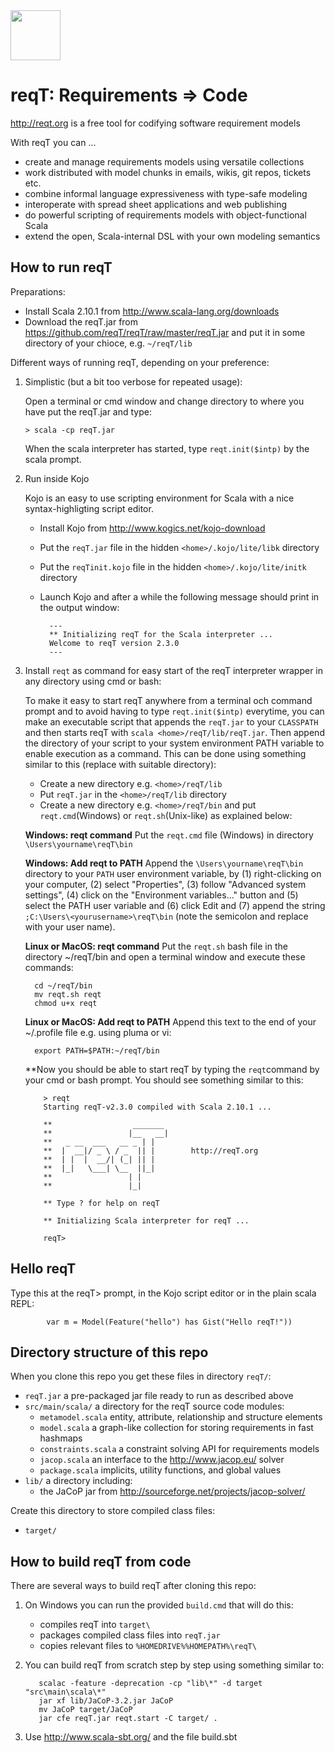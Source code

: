<img src="http://reqt.org/reqT.jpg" width="80"> 

reqT: Requirements => Code
==========================
http://reqt.org is a free tool for codifying software requirement models

With reqT you can ...
* create and manage requirements models using versatile collections
* work distributed with model chunks in emails, wikis, git repos, tickets etc.
* combine informal language expressiveness with type-safe modeling
* interoperate with spread sheet applications and web publishing
* do powerful scripting of requirements models with object-functional Scala
* extend the open, Scala-internal DSL with your own modeling semantics

How to run reqT
---------------
Preparations:
* Install Scala 2.10.1 from http://www.scala-lang.org/downloads
* Download the reqT.jar from https://github.com/reqT/reqT/raw/master/reqT.jar and put it in some directory of your chioce, e.g. `~/reqT/lib` 
 
Different ways of running reqT, depending on your preference:

1.  Simplistic (but a bit too verbose for repeated usage): 
    
    Open a terminal or cmd window and change directory to where you have put the reqT.jar and type: 
    
        > scala -cp reqT.jar
    
    When the scala interpreter has started, type `reqt.init($intp)` by the scala prompt.


2.  Run inside Kojo

    Kojo is an easy to use scripting environment for Scala with a nice syntax-highligting script editor.
    * Install Kojo from http://www.kogics.net/kojo-download
    * Put the `reqT.jar` file in the hidden `<home>/.kojo/lite/libk` directory
    * Put the `reqTinit.kojo` file in the hidden `<home>/.kojo/lite/initk` directory
    * Launch Kojo and after a while the following message should print in the output window:
        
            ---
            ** Initializing reqT for the Scala interpreter ...
            Welcome to reqT version 2.3.0
            ---

3.  Install `reqt` as command for easy start of the reqT interpreter wrapper in any directory using cmd or bash:

    To make it easy to start reqT anywhere from a terminal och command prompt and to avoid having to type `reqt.init($intp)` everytime, you can make an executable script that appends the `reqT.jar` to your `CLASSPATH` and then starts reqT with `scala <home>/reqT/lib/reqT.jar`. Then append the directory of your script to your system environment PATH variable to enable execution as a command. This can be done using something similar to this (replace <home> with suitable directory):
    * Create a new directory e.g. `<home>/reqT/lib`
    * Put `reqT.jar` in the `<home>/reqT/lib` directory
    * Create a new directory e.g. `<home>/reqT/bin` and put `reqt.cmd`(Windows) or `reqt.sh`(Unix-like) as explained below:
    
    **Windows: reqt command** Put the `reqt.cmd` file (Windows) in directory `\Users\yourname\reqT\bin` 

    **Windows: Add reqt to PATH**  Append the `\Users\yourname\reqT\bin`  directory to your `PATH` user environment variable, by (1) right-clicking on your computer, (2) select "Properties", (3) follow "Advanced system settings", (4) click on the "Environment variables..." button and (5) select the PATH user variable and (6) click Edit and (7) append the string `;C:\Users\<yourusername>\reqT\bin` (note the semicolon and replace <yourusername> with your user name).

    **Linux or MacOS: reqt command**  Put the `reqt.sh` bash file in the directory ~/reqT/bin and open a terminal window and execute these commands:
          
          cd ~/reqT/bin
          mv reqt.sh reqt
          chmod u+x reqt
          
     **Linux or MacOS: Add reqt to PATH** Append this text to the end of your ~/.profile file e.g. using pluma or vi:
     
          export PATH=$PATH:~/reqT/bin
        
        
     **Now you should be able to start reqT by typing the `reqt`command by your cmd or bash prompt. You should see something similar to this:
     
            > reqt
            Starting reqT-v2.3.0 compiled with Scala 2.10.1 ...
            
            **                  _______        
            **                 |__   __|       
            **   _ __  ___   __ _ | |          
            **  |  __|/ _ \ / _  || |        http://reqT.org
            **  | |  |  __/| (_| || |   
            **  |_|   \___| \__  ||_|   
            **                 | |      
            **                 |_|      

            ** Type ? for help on reqT

            ** Initializing Scala interpreter for reqT ...

            reqT> 

Hello reqT
----------
Type this at the reqT> prompt, in the Kojo script editor or in the plain scala REPL:
           
            var m = Model(Feature("hello") has Gist("Hello reqT!"))

     
Directory structure of this repo
--------------------------------
When you clone this repo you get these files in directory `reqT/`:
* `reqT.jar` a pre-packaged jar file ready to run as described above
* `src/main/scala/`  a directory for the reqT source code modules:
    * `metamodel.scala` entity, attribute, relationship and structure elements 
    * `model.scala`  a graph-like collection for storing requirements in fast hashmaps 
    * `constraints.scala`  a constraint solving API for requirements models
    * `jacop.scala`  an  interface to the http://www.jacop.eu/ solver
    * `package.scala` implicits, utility functions, and global values  
* `lib/` a directory including: 
    * the JaCoP jar from http://sourceforge.net/projects/jacop-solver/ 

Create this directory to store compiled class files:
* `target/` 

How to build reqT from code
---------------------------
There are several ways to build reqT after cloning this repo:

1. On Windows you can run the provided `build.cmd` that will do this:
    * compiles reqT into `target\`
    * packages compiled class files into `reqT.jar`
    * copies relevant files to `%HOMEDRIVE%%HOMEPATH%\reqT\`
    
2. You can build reqT from scratch step by step using something similar to:

          scalac -feature -deprecation -cp "lib\*" -d target "src\main\scala\*"
          jar xf lib/JaCoP-3.2.jar JaCoP
          mv JaCoP target/JaCoP
          jar cfe reqT.jar reqt.start -C target/ .

3. Use http://www.scala-sbt.org/ and the file build.sbt